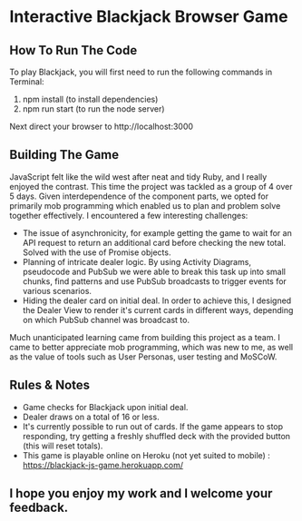 # Interactive Blackjack Browser Game

## How To Run The Code

To play Blackjack, you will first need to run the following commands in Terminal:

1. npm install (to install dependencies)
2. npm run start (to run the node server)

Next direct your browser to http://localhost:3000

## Building The Game

JavaScript felt like the wild west after neat and tidy Ruby, and I really enjoyed the contrast. This time the project was tackled as a group of 4 over 5 days. Given interdependence of the component parts, we opted for primarily mob programming which enabled us to plan and problem solve together effectively. I encountered a few interesting challenges:
  - The issue of asynchronicity, for example getting the game to wait for an API request to return an additional card before checking the new total. Solved with the use of Promise objects.
  - Planning of intricate dealer logic. By using Activity Diagrams, pseudocode and PubSub we were able to break this task up into small chunks, find patterns and use PubSub broadcasts to trigger events for various scenarios.
  - Hiding the dealer card on initial deal. In order to achieve this, I designed the Dealer View to render it's current cards in different ways, depending on which PubSub channel was broadcast to.

Much unanticipated learning came from building this project as a team. I came to better appreciate mob programming, which was new to me, as well as the value of tools such as User Personas, user testing and MoSCoW.

## Rules & Notes

- Game checks for Blackjack upon initial deal.
- Dealer draws on a total of 16 or less.
- It's currently possible to run out of cards. If the game appears to stop responding, try getting a freshly shuffled deck with the provided button (this will reset totals).
- This game is playable online on Heroku (not yet suited to mobile) : https://blackjack-js-game.herokuapp.com/

## I hope you enjoy my work and I welcome your feedback.
